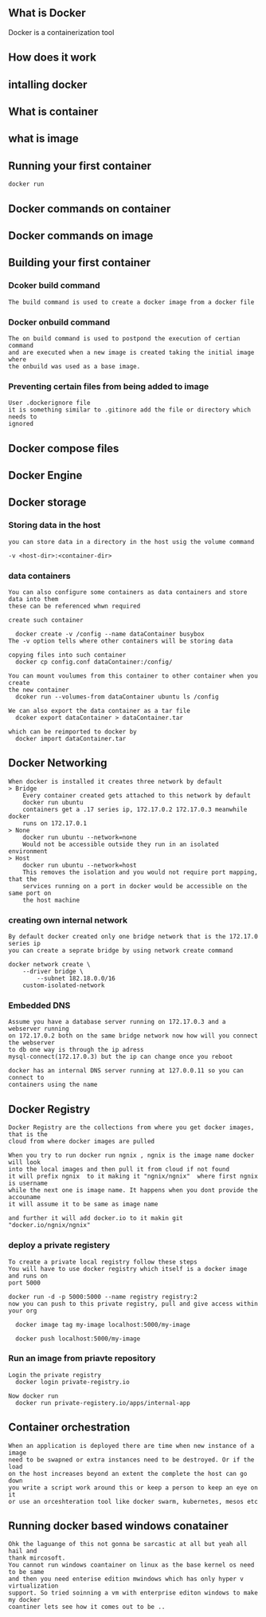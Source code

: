 ## What is Docker
   
   Docker is a containerization tool 

## How does it work

## intalling docker

## What is container

## what is image

## Running your first container
	docker run 

## Docker commands on container

## Docker commands on image

## Building your first container

### Dcoker build command
	The build command is used to create a docker image from a docker file
### Docker onbuild command
	The on build command is used to postpond the execution of certian command
	and are executed when a new image is created taking the initial image where
	the onbuild was used as a base image.

### Preventing certain files from being added to image
	User .dockerignore file
	it is something similar to .gitinore add the file or directory which needs to 
	ignored 

## Docker compose files 

## Docker Engine

## Docker storage

### Storing data in the host 
	you can store data in a directory in the host usig the volume command
	
	-v <host-dir>:<container-dir>

### data containers
	You can also configure some containers as data containers and store data into them
	these can be referenced whwn required

	create such container

	  docker create -v /config --name dataContainer busybox
	The -v option tells where other containers will be storing data

	copying files into such container
	  docker cp config.conf dataContainer:/config/

	You can mount voulumes from this container to other container when you create 
	the new container 
	  dcoker run --volumes-from dataContainer ubuntu ls /config
	
	We can also export the data container as a tar file 
	  dcoker export dataContainer > dataContainer.tar

	which can be reimported to docker by
	  docker import dataContainer.tar

	

## Docker Networking

	When docker is installed it creates three network by default
	> Bridge
		Every container created gets attached to this network by default
		docker run ubuntu
		containers get a .17 series ip, 172.17.0.2 172.17.0.3 meanwhile docker
		runs on 172.17.0.1
	> None 
		docker run ubuntu --network=none
		Would not be accessible outside they run in an isolated environment
	> Host
		docker run ubuntu --network=host
		This removes the isolation and you would not require port mapping, that the
		services running on a port in docker would be accessible on the same port on
		the host machine 

### creating own internal network

	By default docker created only one bridge network that is the 172.17.0 series ip
	you can create a seprate bridge by using network create command

	docker network create \
	    --driver bridge \
            --subnet 182.18.0.0/16
	    custom-isolated-network

### Embedded DNS
	Assume you have a database server running on 172.17.0.3 and a webserver running
	on 172.17.0.2 both on the same bridge network now how will you connect the webserver
	to db one way is through the ip adress
	mysql-connect(172.17.0.3) but the ip can change once you reboot
	
	docker has an internal DNS server running at 127.0.0.11 so you can connect to 
	containers using the name

## Docker Registry
	Docker Registry are the collections from where you get docker images, that is the 
	cloud from where docker images are pulled

	When you try to run docker run ngnix , ngnix is the image name docker will look
	into the local images and then pull it from cloud if not found 
	it will prefix ngnix  to it making it "ngnix/ngnix"  where first ngnix is username
	while the next one is image name. It happens when you dont provide the accouname
	it will assume it to be same as image name

	and further it will add docker.io to it makin git "docker.io/ngnix/ngnix"

### deploy a private registery
	To create a private local registry follow these steps
	You will have to use docker registry which itself is a docker image and runs on
	port 5000
	
	docker run -d -p 5000:5000 --name registry registry:2
	now you can push to this private registry, pull and give access within your org

	  docker image tag my-image localhost:5000/my-image

	  docker push localhost:5000/my-image

### Run an image from priavte repository

	Login the private registry
	  docker login private-registry.io
	
	Now docker run	
	  docker run private-registery.io/apps/internal-app

## Container orchestration

	When an application is deployed there are time when new instance of a image
	need to be swapned or extra instances need to be destroyed. Or if the load 
	on the host increases beyond an extent the complete the host can go down
	you write a script work around this or keep a person to keep an eye on it
	or use an orceshteration tool like docker swarm, kubernetes, mesos etc


## Running docker based windows conatainer 

	Ohk the laguange of this not gonna be sarcastic at all but yeah all hail and
	thank mircosoft.
	You cannot run windows coantainer on linux as the base kernel os need  to be same
	and then you need enterise edition mwindows which has only hyper v virtualization
	support. So tried soinning a vm with enterprise editon windows to make my docker 
	coantiner lets see how it comes out to be ..

